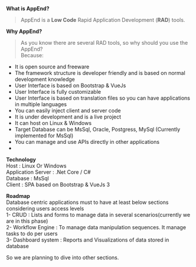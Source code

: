 **What is AppEnd?**
> AppEnd is a **Low Code** Rapid Application Development (**RAD**) tools.  

**Why AppEnd?**
>As you know there are several RAD tools, so why should you use the AppEnd?  
Because:
- It is open source and freeware
- The framework structure is developer friendly and is based on normal development knowledge
- User Interface is based on Bootstrap & VueJs
- User Interface is fully customizable
- User Interface is based on translation files so you can have applications in multiple languages
- You can easily inject client and server code
- It is under development and is a live project  
- It can host on Linux & Windows
- Target Database can be MsSql, Oracle, Postgress, MySql (Currently implemented for MsSql)
- You can manage and use APIs directly in other applications
- 

**Technology**  
Host : Linux Or Windows  
Application Server : .Net Core / C#  
Database : MsSql  
Client : SPA based on Bootstrap & VueJs 3  

**Roadmap**  
Database centric applications must to have at least below sections considering users access levels  
1- CRUD : Lists and forms to manage data in several scenarios(currently we are in this phase)  
2- Workflow Engine : To manage data manipulation sequences. It manage tasks to do per users  
3- Dashboard system : Reports and Visualizations of data stored in database  

So we are planning to dive into other sections.




